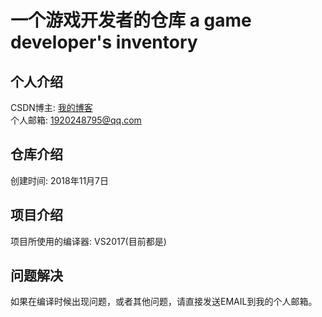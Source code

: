 一个游戏开发者的仓库
a game developer's inventory
=

个人介绍
-
CSDN博主: [我的博客](https://blog.csdn.net/qq_31243065)  <br>
个人邮箱: 1920248795@qq.com <br>

仓库介绍
-
创建时间: 2018年11月7日 <br>

项目介绍
-
项目所使用的编译器: VS2017(目前都是) <br>


问题解决
-
如果在编译时候出现问题，或者其他问题，请直接发送EMAIL到我的个人邮箱。<br>
